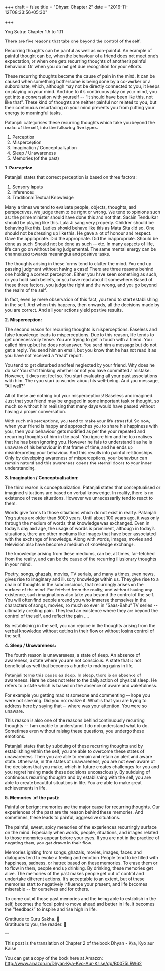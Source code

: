 +++
draft = false
title = "Dhyan: Chapter 2"
date = "2016-11-12T08:33:56+05:30"

+++

Yog Sutra: Chapter 1.5 to 1.11

There are five reasons that take one beyond the control of the self. 

Recurring thoughts can be painful as well as non-painful. An example of painful thought can be, when the behaviour of a friend does not meet one’s expectation, or when one gets recurring thoughts of another’s painful behaviour. Or, when you do not get due recognition for your efforts. 

These recurring thoughts become the cause of pain in the mind. It can be caused when something bothersome is being done by a co-worker or a subordinate, which, although may not be directly connected to you, it keeps on playing on your mind. And due to it’s continuous play on your mind, you get into a conversation with yourself -- “it should have been like this, not like that”. These kind of thoughts are neither painful nor related to you, but their continuous resurfacing on your mind  prevents you from putting your energy to meaningful tasks.

Patanjali categorises these recurring thoughts which take you beyond the realm of the self, into the following five types.

1. Perception
2. Misperception
3. Imagination / Conceptualization
4. Sleep / Unawareness
5. Memories (of the past)


**1. Perception:**

Patanjali states that correct perception is based on three factors: 

1. Sensory Inputs
2. Inferences
3. Traditional Textual Knowledge

Many a times we tend to evaluate people, objects, thoughts, and perspectives. We judge them to be right or wrong. We tend to opinions such as: the prime minister should have done this and not that. Sachin Tendulkar should be playing like this. Lata Ji sang very properly. Children should be behaving like this. Ladies should behave like this as Mata Sita did so. One should not be dressing up like this. He gave a lot of honour and respect. Gave the appropriate. Did the appropriate. Did the inappropriate. Should be done as such. Should not be done as such -- etc. In many aspects of life, life can go on without being judgemental. The same mental energy can be channelized towards meaningful and positive tasks.

The thoughts arising in these forms tend to clutter the mind. You end up passing judgment without having a case! There are three reasons behind one holding a correct perception. Either you have seen something as such, or you hold such beliefs, or you have read about it somewhere. Based of these three factors, you judge the right and the wrong, and you go beyond the realm of the self.

In fact, even by mere observation of this fact, you tend to start establishing in the self. And when this happens, then onwards, all the decisions made by you are correct. And all your actions yield positive results.

**2. Misperception:**

The second reason for recurring thoughts is misperceptions. Baseless and false knowledge leads to misperceptions. Due to this reason, life tends to get unnecessarily tense. You are trying to get in touch with a friend. You called him up but he does not answer. You send him a message but do not get a reply. You send him an email, but you know that he has not read it as you have not received a “read” report.

You tend to get disturbed and feel neglected by your friend. Why does he do so? You start thinking whether or not you have committed a mistake. However, it does not feel so. You start evaluating all your past associations with him. Then you start to wonder about his well-being. And you message, “All well?”

All of these are nothing but your misperceptions! Baseless and imagined. Just that your friend may be engaged in some important task or thought, so much so without him realising that many days would have passed without having a proper conversation.

With such misperceptions, you tend to make your life stressful. So now, when your friend is happy and approaches you to share his happiness with you, then your behaviour gets modified as per the your repeated and recurring thoughts of him in the past. You ignore him and he too realises that he has been ignoring you. However he fails to understand it as he is unaware of his behaviour in that frame of time, and he ends up misinterpreting your behaviour. And this results into painful relationships. Only by developing awareness of misperceptions, your behaviour can remain natural and this awareness opens the eternal doors to your inner understanding.

**3. Imagination / Conceptualization:**

The third reason is conceptualization. Patanjali states that conceptualised or imagined situations are based on verbal knowledge. In reality, there is no existence of these situations. However we unnecessarily tend to react to them.

Words give forms to those situations which do not exist in reality. Patanjali Yog sutras are older than 5000 years. Until about 100 years ago, it was only through the medium of words, that knowledge was exchanged. Even in today’s day and age, the usage of words is prominent, although in today’s situations, there are other mediums like images that have been associated with the exchange of knowledge. Along with words, images, movies and television also have become a medium of knowledge exchange.

The knowledge arising from these mediums, can be, at times, far-fetched from the reality, and can be the cause of the recurring illusionary thoughts in your mind. 

Poetry, songs, ghazals, movies, TV serials, and many a times, even news, gives rise to imaginary and  illusory knowledge within us. They give rise to a chain of thoughts in the subconscious, that recurringly arises on the surface of the mind. Far fetched from the reality, and without having any existence, such imaginations also take you beyond the control of the self. You will often find people around you who immerse themselves in the characters of songs, movies, so much so even in “Saas-Bahu” TV series -- ultimately creating pain. They lead an existence where they are beyond the control of the self, and reflect the pain ….

By establishing in the self, you can rejoice in the thoughts arising from the verbal knowledge without getting in their flow or without losing control of the self. 

**4. Sleep / Unawareness:**

The fourth reason is unawareness, a state of sleep. An absence of awareness, a state where you are not conscious. A state that is not beneficial as well that becomes a hurdle to making gains in life. 

Patanjali terms this cause as sleep. In sleep, there is an absence of awareness. Here he does not refer to the daily action of physical sleep. He refers to a state which is based on the absence of aware and wakefulness. 

For example you getting mad at someone and commenting -- hope you were not sleeping. Did you not realize it. What is that you are trying to address here by saying that -- where was your attention. You were so unaware.

This reason is also one of the reasons behind continuously recurring thoughts -- I am unable to understand. I do not understand what to do. Sometimes even without raising these questions, you undergo these emotions. 

Patanjali states that by subduing of these recurring thoughts and by establishing within the self, you are able to overcome these states of unawareness. Then you are able to remain and retain an alert and aware state. Otherwise, in the states of unawareness, you are not even aware of the decisions that you make, which in future creates challenges for you and you regret having made these decisions unconsciously. By subduing of continuous recurring thoughts and by establishing with the self, you are able to create beautiful situations in life. You are able to make great achievements in life. 

**5. Memories (of the past):**

Painful or benign; memories are the major cause for recurring thoughts. Our experiences of the past are the reason behind these memories. And sometimes, these leads to painful, aggressive situations.

The painful, sweet, spicy memories of the experiences recurringly surface on the mind. Especially when words, people, situations, and images related to those memories appear before your eyes. If you are not in the practice of negating them, you get drawn in their flow.

Memories igniting from songs, ghazals, movies, images, faces, and dialogues tend to evoke a feeling and emotion. People tend to be filled with happiness, sadness, or hatred based on these memories. To erase them or to flow in them, people end up drinking. By drinking, these memories get alive. The memories of the past makes people get out of control and undertake different actions. It's acceptable to an extent, but of these memories start to negatively influence your present, and life becomes miserable -- for ourselves and for others.

To come out of those past memories and the being able to establish in the self, becomes the focal point to move ahead and better in life. It becomes the “feedback” to inspire and rise high in life.

Gratitude to Guru Sakha. 🙏  
Gratitude to you, the reader. 🙏  

--

This post is the translation of Chapter 2 of the book Dhyan - Kya, Kyo aur Kaise

You can get a copy of the book here at Amazon:  
http://www.amazon.in/Dhyan-Kya-Kyo-Aur-Kaise/dp/B0075LRW62
